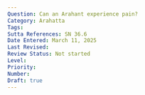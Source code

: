 ```yaml
---
Question: Can an Arahant experience pain?
Category: Arahatta
Tags:
Sutta References: SN 36.6
Date Entered: March 11, 2025
Last Revised:
Review Status: Not started
Level: 
Priority: 
Number: 
Draft: true
---
```

